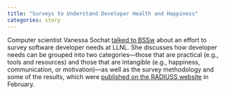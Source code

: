 ```yaml
---
title: "Surveys to Understand Developer Health and Happiness"
categories: story
---
```


Computer scientist Vanessa Sochat [talked to BSSw](https://bssw.io/blog_posts/surveys-to-understand-developer-health-and-happiness) about an effort to survey software developer needs at LLNL. She discusses how developer needs can be grouped into two categories—those that are practical (e.g., tools and resources) and those that are intangible (e.g., happiness, communication, or motivation)—as well as the survey methodology and some of the results, which were [published on the RADIUSS website](https://software.llnl.gov/radiuss/2023/02/08/first-developer-survey/) in February.

